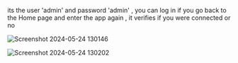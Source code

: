 its the user 'admin' and password 'admin' , you can log in 
if you go back to the Home page and enter the app again , it verifies if you were connected or no

![Screenshot 2024-05-24 130146](https://github.com/margueritteee/facebook-interface-with-shared-preferences/assets/121063816/ae5b8c86-71cc-4f99-96fa-d04210fda5d6)


![Screenshot 2024-05-24 130202](https://github.com/margueritteee/facebook-interface-with-shared-preferences/assets/121063816/19cbe80a-641d-483a-9552-1f9ba537dc9e)

